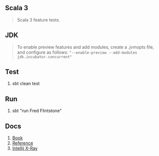 Scala 3
-------
>Scala 3 feature tests.

JDK
---
>To enable preview features and add modules, create a .jvmopts file, and
>configure as follows: ```"--enable-preview --add-modules jdk.incubator.concurrent"```

Test
----
1. sbt clean test

Run
---
1. sbt "run Fred Flintstone"

Docs
----
1. [Book](https://docs.scala-lang.org/scala3/book/introduction.html)
2. [Reference](https://docs.scala-lang.org/scala3/reference/overview.htmls)
3. [Intellij X-Ray](https://blog.jetbrains.com/scala/2023/12/21/the-x-ray-mode/)